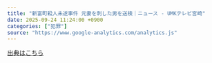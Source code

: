 ```yaml
---
title: "新富町殺人未遂事件 元妻を刺した男を送検｜ニュース - UMKテレビ宮崎"
date: 2025-09-24 11:24:00 +0900
categories: ["犯罪"]
source: "https://www.google-analytics.com/analytics.js"
---
```


[出典はこちら](https://www.google-analytics.com/analytics.js)
